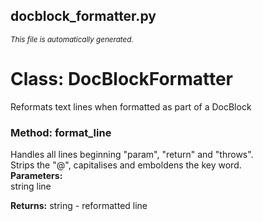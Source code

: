 ## docblock_formatter.py
<sup><i>This file is automatically generated.</i></sup>
# Class: DocBlockFormatter  
Reformats text lines when formatted as part of a DocBlock  

### Method: format_line  
Handles all lines beginning "param", "return" and "throws".  
Strips the "@", capitalises and emboldens the key word.  
__Parameters:__  
string line  
  
__Returns:__ string - reformatted line  

